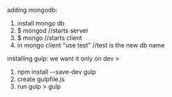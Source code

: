 adding mongodb:
1) install mongo db
2) $ mongod //starts server
3) $ mongo //starts client
4) in mongo client "use test" //test is the new db name  

installing gulp:
we want it only on dev >
1) npm install --save-dev gulp
2) create gulpfile.js
3) run gulp > gulp